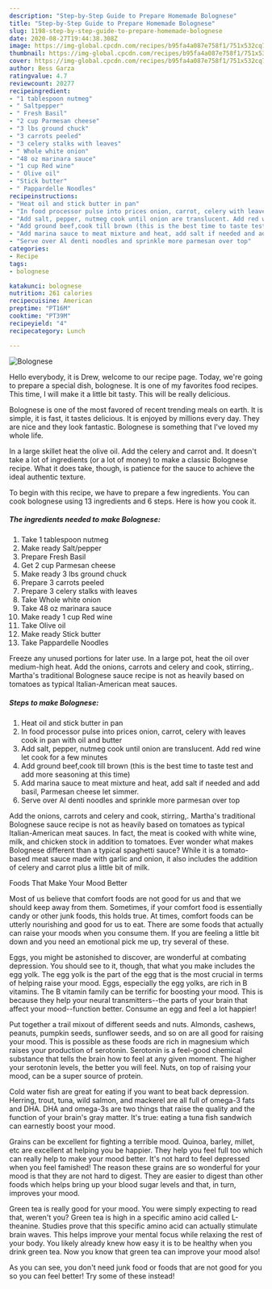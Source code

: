```yaml
---
description: "Step-by-Step Guide to Prepare Homemade Bolognese"
title: "Step-by-Step Guide to Prepare Homemade Bolognese"
slug: 1198-step-by-step-guide-to-prepare-homemade-bolognese
date: 2020-08-27T19:44:38.308Z
image: https://img-global.cpcdn.com/recipes/b95fa4a087e758f1/751x532cq70/bolognese-recipe-main-photo.jpg
thumbnail: https://img-global.cpcdn.com/recipes/b95fa4a087e758f1/751x532cq70/bolognese-recipe-main-photo.jpg
cover: https://img-global.cpcdn.com/recipes/b95fa4a087e758f1/751x532cq70/bolognese-recipe-main-photo.jpg
author: Bess Garza
ratingvalue: 4.7
reviewcount: 20277
recipeingredient:
- "1 tablespoon nutmeg"
- " Saltpepper"
- " Fresh Basil"
- "2 cup Parmesan cheese"
- "3 lbs ground chuck"
- "3 carrots peeled"
- "3 celery stalks with leaves"
- " Whole white onion"
- "48 oz marinara sauce"
- "1 cup Red wine"
- " Olive oil"
- "Stick butter"
- " Pappardelle Noodles"
recipeinstructions:
- "Heat oil and stick butter in pan"
- "In food processor pulse into prices onion, carrot, celery with leaves cook in pan with oil and butter"
- "Add salt, pepper, nutmeg cook until onion are translucent. Add red wine let cook for a few minutes"
- "Add ground beef,cook till brown (this is the best time to taste test and add more seasoning at this time)"
- "Add marina sauce to meat mixture and heat, add salt if needed and add basil, Parmesan cheese let simmer."
- "Serve over Al denti noodles and sprinkle more parmesan over top"
categories:
- Recipe
tags:
- bolognese

katakunci: bolognese 
nutrition: 261 calories
recipecuisine: American
preptime: "PT16M"
cooktime: "PT39M"
recipeyield: "4"
recipecategory: Lunch

---
```



![Bolognese](https://img-global.cpcdn.com/recipes/b95fa4a087e758f1/751x532cq70/bolognese-recipe-main-photo.jpg)

Hello everybody, it is Drew, welcome to our recipe page. Today, we're going to prepare a special dish, bolognese. It is one of my favorites food recipes. This time, I will make it a little bit tasty. This will be really delicious.

Bolognese is one of the most favored of recent trending meals on earth. It is simple, it is fast, it tastes delicious. It is enjoyed by millions every day. They are nice and they look fantastic. Bolognese is something that I've loved my whole life.

In a large skillet heat the olive oil. Add the celery and carrot and. It doesn&#39;t take a lot of ingredients (or a lot of money) to make a classic Bolognese recipe. What it does take, though, is patience for the sauce to achieve the ideal authentic texture.


To begin with this recipe, we have to prepare a few ingredients. You can cook bolognese using 13 ingredients and 6 steps. Here is how you cook it.

<!--inarticleads1-->

##### The ingredients needed to make Bolognese:

1. Take 1 tablespoon nutmeg
1. Make ready  Salt/pepper
1. Prepare  Fresh Basil
1. Get 2 cup Parmesan cheese
1. Make ready 3 lbs ground chuck
1. Prepare 3 carrots peeled
1. Prepare 3 celery stalks with leaves
1. Take  Whole white onion
1. Take 48 oz marinara sauce
1. Make ready 1 cup Red wine
1. Take  Olive oil
1. Make ready Stick butter
1. Take  Pappardelle Noodles


Freeze any unused portions for later use. In a large pot, heat the oil over medium-high heat. Add the onions, carrots and celery and cook, stirring,. Martha&#39;s traditional Bolognese sauce recipe is not as heavily based on tomatoes as typical Italian-American meat sauces. 

<!--inarticleads2-->

##### Steps to make Bolognese:

1. Heat oil and stick butter in pan
1. In food processor pulse into prices onion, carrot, celery with leaves cook in pan with oil and butter
1. Add salt, pepper, nutmeg cook until onion are translucent. Add red wine let cook for a few minutes
1. Add ground beef,cook till brown (this is the best time to taste test and add more seasoning at this time)
1. Add marina sauce to meat mixture and heat, add salt if needed and add basil, Parmesan cheese let simmer.
1. Serve over Al denti noodles and sprinkle more parmesan over top


Add the onions, carrots and celery and cook, stirring,. Martha&#39;s traditional Bolognese sauce recipe is not as heavily based on tomatoes as typical Italian-American meat sauces. In fact, the meat is cooked with white wine, milk, and chicken stock in addition to tomatoes. Ever wonder what makes Bolognese different than a typical spaghetti sauce? While it is a tomato-based meat sauce made with garlic and onion, it also includes the addition of celery and carrot plus a little bit of milk. 

Foods That Make Your Mood Better


Most of us believe that comfort foods are not good for us and that we should keep away from them. Sometimes, if your comfort food is essentially candy or other junk foods, this holds true. At times, comfort foods can be utterly nourishing and good for us to eat. There are some foods that actually can raise your moods when you consume them. If you are feeling a little bit down and you need an emotional pick me up, try several of these.

Eggs, you might be astonished to discover, are wonderful at combating depression. You should see to it, though, that what you make includes the egg yolk. The egg yolk is the part of the egg that is the most crucial in terms of helping raise your mood. Eggs, especially the egg yolks, are rich in B vitamins. The B vitamin family can be terrific for boosting your mood. This is because they help your neural transmitters--the parts of your brain that affect your mood--function better. Consume an egg and feel a lot happier!

Put together a trail mixout of different seeds and nuts. Almonds, cashews, peanuts, pumpkin seeds, sunflower seeds, and so on are all good for raising your mood. This is possible as these foods are rich in magnesium which raises your production of serotonin. Serotonin is a feel-good chemical substance that tells the brain how to feel at any given moment. The higher your serotonin levels, the better you will feel. Nuts, on top of raising your mood, can be a super source of protein.

Cold water fish are great for eating if you want to beat back depression. Herring, trout, tuna, wild salmon, and mackerel are all full of omega-3 fats and DHA. DHA and omega-3s are two things that raise the quality and the function of your brain's gray matter. It's true: eating a tuna fish sandwich can earnestly boost your mood. 

Grains can be excellent for fighting a terrible mood. Quinoa, barley, millet, etc are excellent at helping you be happier. They help you feel full too which can really help to make your mood better. It's not hard to feel depressed when you feel famished! The reason these grains are so wonderful for your mood is that they are not hard to digest. They are easier to digest than other foods which helps bring up your blood sugar levels and that, in turn, improves your mood.

Green tea is really good for your mood. You were simply expecting to read that, weren't you? Green tea is high in a specific amino acid called L-theanine. Studies prove that this specific amino acid can actually stimulate brain waves. This helps improve your mental focus while relaxing the rest of your body. You likely already knew how easy it is to be healthy when you drink green tea. Now you know that green tea can improve your mood also!

As you can see, you don't need junk food or foods that are not good for you so you can feel better! Try some of these instead!

